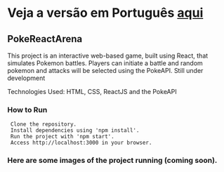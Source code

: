 # Veja a versão em Português <a href="README-ptbr.md">aqui</a>

## PokeReactArena

This project is an interactive web-based game, built using React, that simulates Pokemon battles. Players can initiate a battle and random pokemon and attacks will be selected using the PokeAPI.
Still under development

Technologies Used: HTML, CSS, ReactJS and the PokeAPI

### How to Run

     Clone the repository.
     Install dependencies using 'npm install'.
     Run the project with 'npm start'.
     Access http://localhost:3000 in your browser.
    
### Here are some images of the project running (coming soon).
